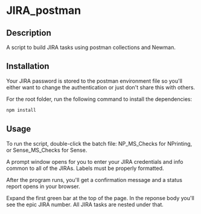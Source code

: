 # JIRA_postman

## Description

A script to build JIRA tasks using postman collections and Newman.

## Installation

Your JIRA password is stored to the postman environment file so you'll either want to change the authentication or just don't share this with others.

For the root folder, run the following command to install the dependencies:

```bash
npm install
```

## Usage

To run the script, double-click the batch file: NP_MS_Checks for NPrinting, or Sense_MS_Checks for Sense.

A prompt window opens for you to enter your JIRA credentials and info common to all of the JIRAs. Labels must be properly formatted.

After the program runs, you'll get a confirmation message and a status report opens in your browser.

Expand the first green bar at the top of the page. In the reponse body you'll see the epic JIRA number. All JIRA tasks are nested under that.
